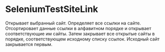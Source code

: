 # SeleniumTestSiteLink

Открывает выбранный сайт. Определяет все ссылки на сайте. 
Отсортировает данные ссылки в алфавитном порядке и открывает соответствующие им сайты.
Затем закрывает все открытые сайты в порядке, соответствующем исходному списку ссылок. Исходный cайт закрывается первым.

